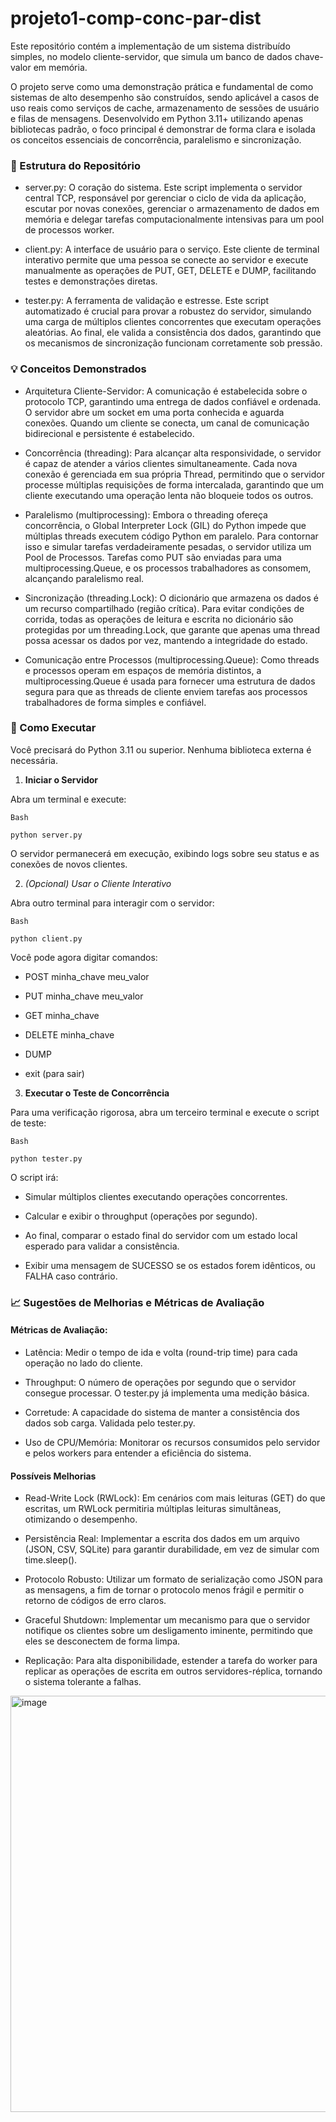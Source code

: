 # projeto1-comp-conc-par-dist

Este repositório contém a implementação de um sistema distribuído simples, no modelo cliente-servidor, que simula um banco de dados chave-valor em memória. 

O projeto serve como uma demonstração prática e fundamental de como sistemas de alto desempenho são construídos, sendo aplicável a casos de uso reais como serviços de cache, armazenamento de sessões de usuário e filas de mensagens. Desenvolvido em Python 3.11+ utilizando apenas bibliotecas padrão, o foco principal é demonstrar de forma clara e isolada os conceitos essenciais de concorrência, paralelismo e sincronização. 

### 📂 Estrutura do Repositório 

- server.py: O coração do sistema. Este script implementa o servidor central TCP, responsável por gerenciar o ciclo de vida da aplicação, escutar por novas conexões, gerenciar o armazenamento de dados em memória e delegar tarefas computacionalmente intensivas para um pool de processos worker. 

- client.py: A interface de usuário para o serviço. Este cliente de terminal interativo permite que uma pessoa se conecte ao servidor e execute manualmente as operações de PUT, GET, DELETE e DUMP, facilitando testes e demonstrações diretas. 


- tester.py: A ferramenta de validação e estresse. Este script automatizado é crucial para provar a robustez do servidor, simulando uma carga de múltiplos clientes concorrentes que executam operações aleatórias. Ao final, ele valida a consistência dos dados, garantindo que os mecanismos de sincronização funcionam corretamente sob pressão. 


### 💡 Conceitos Demonstrados 


- Arquitetura Cliente-Servidor: A comunicação é estabelecida sobre o protocolo TCP, garantindo uma entrega de dados confiável e ordenada. O servidor abre um socket em uma porta conhecida e aguarda conexões. Quando um cliente se conecta, um canal de comunicação bidirecional e persistente é estabelecido. 

- Concorrência (threading): Para alcançar alta responsividade, o servidor é capaz de atender a vários clientes simultaneamente. Cada nova conexão é gerenciada em sua própria Thread, permitindo que o servidor processe múltiplas requisições de forma intercalada, garantindo que um cliente executando uma operação lenta não bloqueie todos os outros. 


- Paralelismo (multiprocessing): Embora o threading ofereça concorrência, o Global Interpreter Lock (GIL) do Python impede que múltiplas threads executem código Python em paralelo. Para contornar isso e simular tarefas verdadeiramente pesadas, o servidor utiliza um Pool de Processos. Tarefas como PUT são enviadas para uma multiprocessing.Queue, e os processos trabalhadores as consomem, alcançando paralelismo real. 

- Sincronização (threading.Lock): O dicionário que armazena os dados é um recurso compartilhado (região crítica). Para evitar condições de corrida, todas as operações de leitura e escrita no dicionário são protegidas por um threading.Lock, que garante que apenas uma thread possa acessar os dados por vez, mantendo a integridade do estado. 

- Comunicação entre Processos (multiprocessing.Queue): Como threads e processos operam em espaços de memória distintos, a multiprocessing.Queue é usada para fornecer uma estrutura de dados segura para que as threads de cliente enviem tarefas aos processos trabalhadores de forma simples e confiável. 

### 🚀 Como Executar 

Você precisará do Python 3.11 ou superior. Nenhuma biblioteca externa é necessária. 

1. **Iniciar o Servidor** 

Abra um terminal e execute: 
```
Bash

python server.py
```
O servidor permanecerá em execução, exibindo logs sobre seu status e as conexões de novos clientes. 

2. *(Opcional) Usar o Cliente Interativo* 

Abra outro terminal para interagir com o servidor: 

```
Bash

python client.py
```
Você pode agora digitar comandos: 

- POST minha_chave meu_valor

- PUT minha_chave meu_valor 

- GET minha_chave 

- DELETE minha_chave 

- DUMP 

- exit (para sair) 

3. **Executar o Teste de Concorrência** 

Para uma verificação rigorosa, abra um terceiro terminal e execute o script de teste: 

```
Bash

python tester.py
```

O script irá: 

- Simular múltiplos clientes executando operações concorrentes. 

- Calcular e exibir o throughput (operações por segundo). 

- Ao final, comparar o estado final do servidor com um estado local esperado para validar a consistência. 

- Exibir uma mensagem de SUCESSO se os estados forem idênticos, ou FALHA caso contrário. 

### 📈 Sugestões de Melhorias e Métricas de Avaliação 

#### **Métricas de Avaliação:**

- Latência: Medir o tempo de ida e volta (round-trip time) para cada operação no lado do cliente. 

- Throughput: O número de operações por segundo que o servidor consegue processar. O tester.py já implementa uma medição básica. 

- Corretude: A capacidade do sistema de manter a consistência dos dados sob carga. Validada pelo tester.py. 

- Uso de CPU/Memória: Monitorar os recursos consumidos pelo servidor e pelos workers para entender a eficiência do sistema.

#### **Possíveis Melhorias**


- Read-Write Lock (RWLock): Em cenários com mais leituras (GET) do que escritas, um RWLock permitiria múltiplas leituras simultâneas, otimizando o desempenho. 


- Persistência Real: Implementar a escrita dos dados em um arquivo (JSON, CSV, SQLite) para garantir durabilidade, em vez de simular com time.sleep(). 


- Protocolo Robusto: Utilizar um formato de serialização como JSON para as mensagens, a fim de tornar o protocolo menos frágil e permitir o retorno de códigos de erro claros. 


- Graceful Shutdown: Implementar um mecanismo para que o servidor notifique os clientes sobre um desligamento iminente, permitindo que eles se desconectem de forma limpa. 


- Replicação: Para alta disponibilidade, estender a tarefa do worker para replicar as operações de escrita em outros servidores-réplica, tornando o sistema tolerante a falhas.

<img width="1984" height="666" alt="image" src="https://github.com/user-attachments/assets/c936ea64-b135-4150-b871-5aa1495e4d17" />


